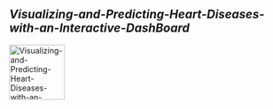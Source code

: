 <H2><B><I>Visualizing-and-Predicting-Heart-Diseases-with-an-Interactive-DashBoard</I></B></H2>
<img src="https://images.app.goo.gl/372ZanoET8LCjrxn9.jpg" alt="Visualizing-and-Predicting-Heart-Diseases-with-an-Interactive-DashBoard" width="100" height="100">
